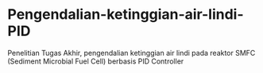 # Pengendalian-ketinggian-air-lindi-PID
Penelitian Tugas Akhir, pengendalian ketinggian air lindi pada reaktor SMFC (Sediment Microbial Fuel Cell) berbasis PID Controller
